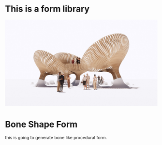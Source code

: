# This is a form library

![parametric](images/render.jpg)

<!-- Headings -->
# Bone Shape Form


<!-- Italics -->
this is going to generate bone like procedural form.